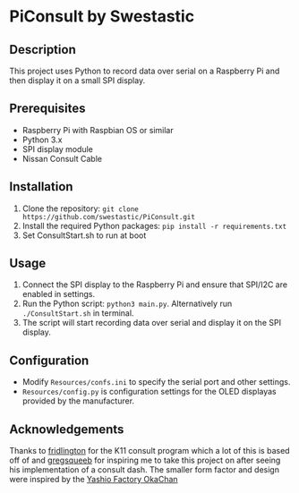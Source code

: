 # PiConsult by Swestastic

## Description
This project uses Python to record data over serial on a Raspberry Pi and then display it on a small SPI display.

## Prerequisites
- Raspberry Pi with Raspbian OS or similar
- Python 3.x
- SPI display module
- Nissan Consult Cable

## Installation
1. Clone the repository: `git clone https://github.com/swestastic/PiConsult.git`
2. Install the required Python packages: `pip install -r requirements.txt`
3. Set ConsultStart.sh to run at boot

## Usage
1. Connect the SPI display to the Raspberry Pi and ensure that SPI/I2C are enabled in settings.
2. Run the Python script: `python3 main.py`. Alternatively run `./ConsultStart.sh` in terminal.
3. The script will start recording data over serial and display it on the SPI display.

## Configuration
- Modify `Resources/confs.ini` to specify the serial port and other settings. 
- `Resources/config.py` is configuration settings for the OLED displayas provided by the manufacturer.

## Acknowledgements
Thanks to [fridlington](https://github.com/fridlington) for the K11 consult program which a lot of this is based off of and [gregsqueeb](https://github.com/gregsqueeb) for inspiring me to take this project on after seeing his implementation of a consult dash. The smaller form factor and design were inspired by the [Yashio Factory OkaChan](https://yashiofactory.co.jp/en/product/okachan-water-temp-3/)

